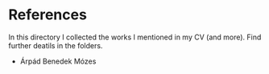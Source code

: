 # References
In this directory I collected the works I mentioned in my CV (and more).
Find further deatils in the folders.

- Árpád Benedek Mózes
